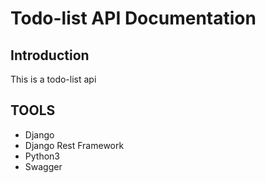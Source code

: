 # Todo-list API Documentation

## Introduction 
This is a todo-list api 

## TOOLS
- Django
- Django Rest Framework
- Python3
- Swagger
